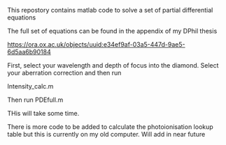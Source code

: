 This repostory contains matlab code to solve a set of partial differential equations

The full set of equations can be found in the appendix of my DPhil thesis

https://ora.ox.ac.uk/objects/uuid:e34ef9af-03a5-447d-9ae5-6d5aa6b90184

First, select your wavelength and depth of focus into the diamond. Select your aberration correction and then run

Intensity_calc.m

Then run PDEfull.m

THis will take some time.


There is more code to be added to calculate the photoionisation lookup table but this is currently on my old computer. Will add in near future